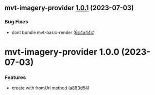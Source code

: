 ## mvt-imagery-provider [1.0.1](https://github.com/hongfaqiu/MVTImageryProvider/compare/mvt-imagery-provider@1.0.0...mvt-imagery-provider@1.0.1) (2023-07-03)


### Bug Fixes

* dont bundle mvt-basic-render ([6c4a44c](https://github.com/hongfaqiu/MVTImageryProvider/commit/6c4a44cd41cb6c3b67290d7cc1ba49216bc5fb2a))

# mvt-imagery-provider 1.0.0 (2023-07-03)


### Features

* create with fromUrl method ([a883d54](https://github.com/hongfaqiu/MVTImageryProvider/commit/a883d54b03289bd1979260e95a42a05a434ba760))
